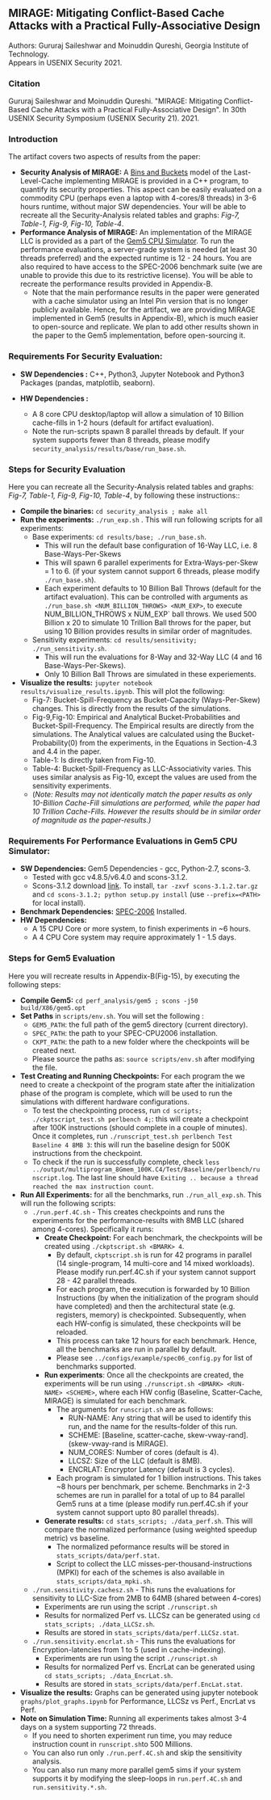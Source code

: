 ## MIRAGE: Mitigating Conflict-Based Cache Attacks with a Practical Fully-Associative Design  
Authors: Gururaj Saileshwar and Moinuddin Qureshi, Georgia Institute of Technology.  
Appears in USENIX Security 2021.   

### Citation
Gururaj Saileshwar and Moinuddin Qureshi. "MIRAGE: Mitigating Conflict-Based Cache Attacks with a Practical Fully-Associative Design". In 30th USENIX Security Symposium (USENIX Security 21). 2021.

### Introduction
The artifact covers two aspects of results from the paper:  

- **Security Analysis of MIRAGE:** A [Bins and Buckets](https://en.wikipedia.org/wiki/Balls_into_bins_problem) model of the Last-Level-Cache implementing MIRAGE is provided in a C++ program, to quantify its security properties.  This aspect can be easily evaluated on a commodity CPU (perhaps even a laptop with 4-cores/8 threads) in 3-6 hours runtime, without major SW dependencies. Your will be able to recreate all the Security-Analysis related tables and graphs: *Fig-7, Table-1, Fig-9, Fig-10, Table-4*. 
- **Performance Analysis of MIRAGE:** An implementation of the MIRAGE LLC is provided as a part of the [Gem5 CPU Simulator](https://www.gem5.org/). To run the performance evaluations, a server-grade system is needed (at least 30 threads preferred) and the expected runtime is 12 - 24 hours. You are also required to have access to the SPEC-2006 benchmark suite (we are unable to provide this due to its restrictive license). You will be able to recreate the performance results provided in Appendix-B.  
  - Note that the main performance results in the paper were generated with a cache simulator using an Intel Pin version that is no longer publicly available. Hence, for the artifact, we are providing MIRAGE implemented in Gem5 (results in Appendix-B), which is much easier to open-source and replicate. We plan to add other results shown in the paper to the Gem5 implementation, before open-sourcing it.

### Requirements For Security Evaluation:  
 - **SW Dependencies :**  C++, Python3, Jupyter Notebook and Python3 Packages (pandas, matplotlib, seaborn).   

 - **HW Dependencies :**
   - A 8 core CPU desktop/laptop will allow a simulation of 10 Billion cache-fills in 1-2 hours (default for artifact evaluation).   
   - Note the run-scripts spawn 8 parallel threads by default. If your system supports fewer than 8 threads, please modify `security_analysis/results/base/run_base.sh`.  

### Steps for Security Evaluation  
Here you can recreate all the Security-Analysis related tables and graphs: *Fig-7, Table-1, Fig-9, Fig-10, Table-4*, by following these instructions::  
- **Compile the binaries:** `cd security_analysis ; make all`  
- **Run the experiments:** `./run_exp.sh` . This will run following scripts for all experiments:
  - Base experiments: `cd results/base; ./run_base.sh`.
      * This will run the default base configuration of 16-Way LLC, i.e. 8 Base-Ways-Per-Skews
      * This will spawn 6 parallel experiments for Extra-Ways-per-Skew = 1 to 6.  (if your system cannot support 6 threads, please modify `./run_base.sh`).
      * Each experiment defaults to 10 Billion Ball Throws (default for the artifact evaluation). This can be controlled with arguments as `./run_base.sh <NUM_BILLION_THROWS> <NUM_EXP>`, to execute NUM_BILLION_THROWS x NUM_EXP` ball throws. We used 500 Billion x 20 to simulate 10 Trillion Ball throws for the paper, but using 10 Billion provides results in similar order of magnitudes.
  - Sensitivity experiments: `cd results/sensitivity; ./run_sensitivity.sh`.
      * This will run the evaluations for 8-Way and 32-Way LLC (4 and 16 Base-Ways-Per-Skews).
      * Only  10 Billion Ball Throws are simulated in these experiements.
- **Visualize the results:** `jupyter notebook results/visualize_results.ipynb`. This will plot the following:
  - Fig-7: Bucket-Spill-Frequency as Bucket-Capacity (Ways-Per-Skew) changes. This is directly from the results of the simulations.
  - Fig-9,Fig-10: Empirical and Analytical Bucket-Probabilities and Bucket-Spill-Frequency. The Empirical results are directly from the simulations. The Analytical values are calculated using the Bucket-Probability(0) from the experiments, in the Equations in Section-4.3 and 4.4 in the paper.
  - Table-1: Is directly taken from Fig-10.
  - Table-4: Bucket-Spill-Frequency as LLC-Associativity varies. This uses similar analysis as Fig-10, except the values are used from the sensitivity experiments.
  - (*Note: Results may not identically match the paper results as only 10-Billion Cache-Fill simulations are performed, while the paper had 10 Trillion Cache-Fills. However the results should be in similar order of magnitude as the paper-results.)*
      
  

### Requirements For Performance Evaluations in Gem5 CPU Simulator:
   - **SW Dependencies:** Gem5 Dependencies - gcc, Python-2.7, scons-3.
     - Tested with gcc v4.8.5/v6.4.0 and scons-3.1.2.
     - Scons-3.1.2 download [link](https://sourceforge.net/projects/scons/files/scons/3.1.2/scons-3.1.2.tar.gz/download). To install, `tar -zxvf scons-3.1.2.tar.gz` and `cd scons-3.1.2; python setup.py install` (use `--prefix=<PATH>` for local install).
   - **Benchmark Dependencies:** [SPEC-2006](https://www.spec.org/cpu2006/) Installed.
   - **HW Dependencies:** 
     - A 15 CPU Core or more system, to finish experiments in ~6 hours. 
     - A 4 CPU Core system may require approximately 1 - 1.5 days.


### Steps for Gem5 Evaluation
Here you will recreate results in Appendix-B(Fig-15), by executing the following steps:
- **Compile Gem5:** `cd perf_analysis/gem5 ; scons -j50 build/X86/gem5.opt`
- **Set Paths** in `scripts/env.sh`. You will set the following :
    - `GEM5_PATH`: the full path of the gem5 directory (current directory).
    - `SPEC_PATH`: the path to your SPEC-CPU2006 installation. 
    - `CKPT_PATH`: the path to a new folder where the checkpoints will be created next.
    - Please source the paths as: `source scripts/env.sh` after modifying the file.
- **Test Creating and Running Checkpoints:** For each program the we need to create a checkpoint of the program state after the initialization phase of the program is complete, which will be used to run the simulations with different hardware configurations. 
    - To test the checkpointing process, run `cd scripts; ./ckptscript_test.sh perlbench 4;`: this will create a checkpoint after 100K instructions (should complete in a couple of minutes). Once it completes, run `./runscript_test.sh perlbench Test Baseline 4 8MB 3`: this will run the baseline design for 500K instructions from the checkpoint.
    - To check if the run is successfully complete, check `less ../output/multiprogram_8Gmem_100K.C4/Test/Baseline/perlbench/runscript.log`. The last line should have `Exiting .. because a thread reached the max instruction count`.
- **Run All Experiments:** for all the benchmarks, run `./run_all_exp.sh`. This will run the following scripts:
    - `./run.perf.4C.sh` - This creates checkpoints and runs the experiments for the performance-results with 8MB LLC (shared among 4-cores). Specifically it runs:
      * **Create Checkpoint:** For each benchmark, the checkpoints will be created using `./ckptscript.sh <BMARK> 4`. 
      	- By default, `ckptscript.sh` is run for 42 programs in parallel (14 single-program, 14 multi-core and  14 mixed workloads). Please modify run.perf.4C.sh if your system cannot support 28 - 42 parallel threads.
      	- For each program, the execution is forwarded by 10 Billion Instructions (by when the initialization of the program should have completed) and then the architectural state (e.g. registers, memory) is checkpointed. Subsequently, when each HW-config is simulated, these checkpoints will be reloaded.
      	- This process can take 12 hours for each benchmark. Hence, all the benchmarks are run in parallel by default.
      	- Please see `../configs/example/spec06_config.py` for list of benchmarks supported.
      * **Run experiments**: Once all the checkpoints are created, the experiments will be run using `./runscript.sh <BMARK> <RUN-NAME> <SCHEME>`, where each HW config (Baseline, Scatter-Cache, MIRAGE) is simulated for each benchmark.
      	- The arguments for `runscript.sh` are as follows:
          -  RUN-NAME: Any string that will be used to identify this run, and the name for the results-folder of this run.
          -  SCHEME: [Baseline, scatter-cache, skew-vway-rand]. (skew-vway-rand is MIRAGE).
          -  NUM_CORES: Number of cores (default is 4).
          -  LLCSZ: Size of the LLC (default is 8MB).
          -  ENCRLAT: Encryptor Latency (default is 3 cycles).
      	- Each program is simulated for 1 billion instructions. This takes ~8 hours per benchmark, per scheme. Benchmarks in 2-3 schemes are run in parallel for a total of up to 84 parallel Gem5 runs at a time (please modify run.perf.4C.sh if your system cannot support upto 80 parallel threads).
      * **Generate results:** `cd stats_scripts; ./data_perf.sh`. This will compare the normalized performance (using weighted speedup metric) vs baseline.
        - The normalized peformance results will be stored in `stats_scripts/data/perf.stat`. 
        - Script to collect the LLC misses-per-thousand-instructions (MPKI) for each of the schemes is also available in `stats_scripts/data_mpki.sh`.
    - `./run.sensitivity.cachesz.sh` - This runs the evaluations for sensitivity to LLC-Size from 2MB to 64MB (shared between 4-cores)
      * Experiments are run using the script `./runscript.sh`
      * Results for normalized Perf vs. LLCSz can be generated using `cd stats_scripts; ./data_LLCSz.sh`. 
      * Results are stored in `stats_scripts/data/perf.LLCSz.stat`.
    - `./run.sensitivity.encrlat.sh` - This runs the evaluations for Encryption-latencies from 1 to 5 (used in cache-indexing).
      * Experiments are run using the script `./runscript.sh`
      * Results for normalized Perf vs. EncrLat can be generated using `cd stats_scripts; ./data_EncrLat.sh`. 
      * Results are stored in `stats_scripts/data/perf.EncLat.stat`.
- **Visualize the results:** Graphs can be generated using jupyter notebook `graphs/plot_graphs.ipynb` for Performance, LLCSz vs Perf., EncrLat vs Perf.
- **Note on Simulation Time:** Running all experiments takes almost 3-4 days on a system supporting 72 threads. 
    - If you need to shorten experiment run time, you may reduce instruction count in `runscript.sh`to 500 Millions.
    - You can also run only `./run.perf.4C.sh` and skip the sensitivity analysis.
    - You can also run many more parallel gem5 sims if your system supports it by modifying the sleep-loops in `run.perf.4C.sh` and `run.sensitivity.*.sh`.